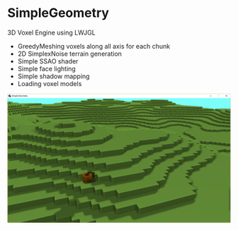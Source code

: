 # SimpleGeometry
3D Voxel Engine using LWJGL
* GreedyMeshing voxels along all axis for each chunk
* 2D SimplexNoise terrain generation
* Simple SSAO shader
* Simple face lighting
* Simple shadow mapping
* Loading voxel models

![SimpleGeometry Screenshot](https://github.com/ninthworld/SimpleGeometry/blob/master/screenshots/screenshot1.png)
